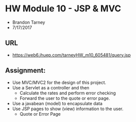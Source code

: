 # HW Module 10 - JSP & MVC
- Brandon Tarney
- 7/17/2017

## URL
- https://web6.jhuep.com/tarneyHW_m10_605481/query.jsp

## Assignment:
- Use MVC/MVC2 for the design of this project. 
- Use a Servlet as a controller and then 
 	- Calculate the rates and perform error checking 
  	- Forward the user to the quote or error page.
- Use a javabean (model) to encapsulate data
- Use JSP pages to show (view) information to the user.
	- Quote or Error Page 
